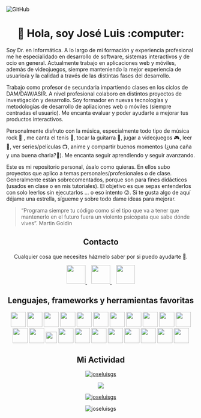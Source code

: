 ![GitHub](https://i.imgur.com/pLz92xi.png)

<h1 align="center">👋 Hola, soy José Luis :computer:</h1>

Soy Dr. en Informática. A lo largo de mi formación y experiencia profesional me he especialidado en desarrollo de software, sistemas interactivos y de ocio en general. Actualmente trabajo en aplicaciones web y móviles, además de videojuegos, siempre manteniendo la mejor experiencia de usuario/a y la calidad a través de las distintas fases del desarrollo.

Trabajo como profesor de secundaria impartiendo clases en los ciclos de DAM/DAW/ASIR. A nivel profesional colaboro en distintos proyectos de investigación y desarrollo. Soy formador en nuevas tecnologías y metodologías de desarrollo de apliaciones web o móviles (siempre centradas el usuario). Me encanta evaluar y poder ayudarte a mejorar tus productos interactivos.

Personalmente disfruto con la música, especialmente todo tipo de música rock :musical_note: , me canta el tenis :tennis:, tocar la guitarra :guitar:, jugar a videojuegos :video_game:, leer :book:, ver series/películas :tv:, anime y compartir buenos momentos (¿una caña y una buena charla?:beers:). Me encanta seguir aprendiendo y seguir avanzando.

Este es mi repositorio personal, úsalo como quieras. En ellos subo proyectos que aplico a temas personales/profesionales o de clase. Generalmente están sobrecomentados, porque son para fines didácticos (usados en clase o en mis tutoriales). El objetivo es que sepas entenderlos con solo leerlos sin ejecutarlos ... o eso intento :stuck_out_tongue_winking_eye:. Si te gusta algo de aquí déjame una estrella, sígueme y sobre todo dame ideas para mejorar.

> “Programa siempre tu código como si el tipo que va a tener que mantenerlo en el futuro fuera un violento psicópata que sabe dónde vives”. Martin Goldin

<h2 align="center">Contacto</h2>
<p align="center">
Cualquier cosa que necesites házmelo saber por si puedo ayudarte 💬.
</p>
<p align="center">
    <a href="https://twitter.com/joseluisgonsan" target="_blank">
        <img src="https://pitlochryfestivaltheatre.com/wp-content/uploads/2020/04/2-27646_twitter-logo-png-transparent-background-logo-twitter-png.png" 
    height="50">
    </a> &nbsp;&nbsp;
    <a href="https://github.com/joseluisgs" target="_blank">
        <img src="https://cdn.iconscout.com/icon/free/png-256/github-153-675523.png" 
    height="50">
    </a> &nbsp;&nbsp;
    <a href="https://www.linkedin.com/in/joseluisgonsan" target="_blank">
        <img src="https://upload.wikimedia.org/wikipedia/commons/thumb/c/ca/LinkedIn_logo_initials.png/768px-LinkedIn_logo_initials.png" 
    height="50">
    </a>
</p>

<h2 align="center">Lenguajes, frameworks y herramientas favoritas</h2>
<p align="center">
  <img src="https://upload.wikimedia.org/wikipedia/commons/thumb/9/99/Unofficial_JavaScript_logo_2.svg/480px-Unofficial_JavaScript_logo_2.svg.png" 
  height="40">
  <img src="https://upload.wikimedia.org/wikipedia/commons/thumb/9/95/Vue.js_Logo_2.svg/1184px-Vue.js_Logo_2.svg.png" 
  height="40">
  <img src="https://pluspng.com/img-png/nodejs-logo-png-node-js-development-296.png" 
  height="40">
  <img src="https://upload.wikimedia.org/wikipedia/commons/thumb/2/27/PHP-logo.svg/800px-PHP-logo.svg.png" 
  height="40">
  <img src="https://upload.wikimedia.org/wikipedia/commons/thumb/9/9a/Laravel.svg/1200px-Laravel.svg.png" 
  height="40">
  <img src="https://www.sommelierdecafe.com/2019/wp-content/uploads/2009/06/java-logo1-1.png" 
  height="40">
  <img src="https://miro.medium.com/max/300/1*J9d-VtiLfN9APIQgWTP9ow.png" 
  height="40">
  <img src="https://firebase.google.com/downloads/brand-guidelines/PNG/logo-logomark.png?hl=es-419" 
  height="40">
  <img src="https://www.aullox.com/wp-content/uploads/2020/01/FAVPNG_mongodb-logo-database-nosql-postgresql_PAFpZ1Ki.png" 
  height="40">
  <img src="https://upload.wikimedia.org/wikipedia/commons/thumb/b/b2/Bootstrap_logo.svg/1200px-Bootstrap_logo.svg.png" 
  height="40">
  <img src="https://upload.wikimedia.org/wikipedia/commons/thumb/6/61/HTML5_logo_and_wordmark.svg/512px-HTML5_logo_and_wordmark.svg.png" 
  height="40">
  <img src="https://upload.wikimedia.org/wikipedia/commons/thumb/d/d5/CSS3_logo_and_wordmark.svg/1200px-CSS3_logo_and_wordmark.svg.png" 
  height="40">
  <img src="https://miro.medium.com/max/650/1*zzvdRmHGGXONZpuQ2FeqsQ.png" 
  height="40">
  <img src="https://cdn.iconscout.com/icon/free/png-256/github-153-675523.png" 
  height="30">
  <img src="https://user-images.githubusercontent.com/674621/71187801-14e60a80-2280-11ea-94c9-e56576f76baf.png" 
  height="40">
  <img src="https://resources.jetbrains.com/storage/products/intellij-idea/img/meta/intellij-idea_logo_300x300.png" 
  height="40">
  <img src="https://logodownload.org/wp-content/uploads/2015/05/android-logo-7-1.png" 
  height="40">
  <img src="https://upload.wikimedia.org/wikipedia/commons/b/b5/Kotlin-logo.png" 
  height="40">
  <img src="https://user-images.githubusercontent.com/17736615/30980083-f7f8a860-a43c-11e7-939e-f6717a2210fe.png" 
  height="40">
  <img src="https://cdn.worldvectorlogo.com/logos/unity-69.svg" 
  height="40">
  <img src="https://image.flaticon.com/icons/png/512/873/873120.png" 
  height="40">
  <img src="https://www.docker.com/sites/default/files/d8/2019-07/vertical-logo-monochromatic.png" 
  height="40">
</p>

<h2 align="center">Mi Actividad</h2>
<p align="center">
<a href="https://github-readme-stats.vercel.app/api?username=joseluisgs&show_icons=true&theme=vue"><img src="https://github-readme-stats.vercel.app/api?username=joseluisgs&show_icons=true&theme=vue" alt="joseluisgs" /></a> 
</p>
<p align="center">
<a href="https://github-readme-stats.vercel.app/api/top-langs/?username=joseluisgs&theme=vue&layout=compact"><img src="https://github-readme-stats.vercel.app/api/top-langs/?username=joseluisgs&theme=vue&layout=compact" /></a> 
</p>

<p align="center">
 <a href="https://github.com/ryo-ma/github-profile-trophy"><img src="https://github-profile-trophy.vercel.app/?username=joseluisgs" alt="joseluisgs" /></a> </p>

<p align="center"> <img src="https://komarev.com/ghpvc/?username=joseluisgs&label=Profile%20views&color=42b983&style=flat" alt="joseluisgs" /> </p>

<!-- 
![Estadisticas](https://github-readme-stats.vercel.app/api?username=joseluisgs&show_icons=true&theme=vue)
![Estadisticas](https://github-readme-stats.vercel.app/api?username=joseluisgs&show_icons=true&theme=highcontrast)
![Top Langs](https://github-readme-stats.vercel.app/api/top-langs/?username=joseluisgs&theme=vue&layout=compact)
-->
<!--
Recursos
https://github.com/anuraghazra/github-readme-stats/blob/master/themes/README.md
https://rahuldkjain.github.io/gh-profile-readme-generator/
**joseluisgs/joseluisgs** is a ✨ _special_ ✨ repository because its `README.md` (this file) appears on your GitHub profile.

Here are some ideas to get you started:

- 🔭 I’m currently working on ...
- 🌱 I’m currently learning ...
- 👯 I’m looking to collaborate on ...
- 🤔 I’m looking for help with ...
- 💬 Ask me about ...
- 📫 How to reach me: ...
- 😄 Pronouns: ...
- ⚡ Fun fact: ...
-->

